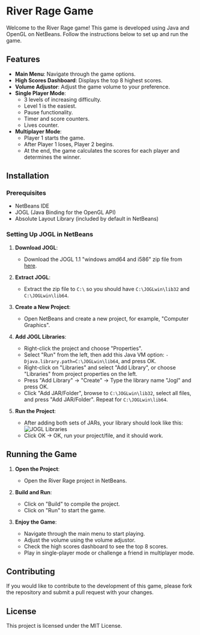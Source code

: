 # River Rage Game

Welcome to the River Rage game! This game is developed using Java and OpenGL on NetBeans. Follow the instructions below to set up and run the game.

## Features

- **Main Menu**: Navigate through the game options.
- **High Scores Dashboard**: Displays the top 8 highest scores.
- **Volume Adjustor**: Adjust the game volume to your preference.
- **Single Player Mode**: 
  - 3 levels of increasing difficulty.
  - Level 1 is the easiest.
  - Pause functionality.
  - Timer and score counters.
  - Lives counter.
- **Multiplayer Mode**: 
  - Player 1 starts the game.
  - After Player 1 loses, Player 2 begins.
  - At the end, the game calculates the scores for each player and determines the winner.

## Installation

### Prerequisites

- NetBeans IDE
- JOGL (Java Binding for the OpenGL API)
- Absolute Layout Library (included by default in NetBeans)

### Setting Up JOGL in NetBeans

1. **Download JOGL**:
   - Download the JOGL 1.1 "windows amd64 and i586" zip file from [here](https://github.com/MohammedRagab00/River-Rage/new/main?filename=README.md).

2. **Extract JOGL**:
   - Extract the zip file to `C:\` so you should have `C:\JOGLwin\lib32` and `C:\JOGLwin\lib64`.

3. **Create a New Project**:
   - Open NetBeans and create a new project, for example, "Computer Graphics".

4. **Add JOGL Libraries**:
   - Right-click the project and choose "Properties".
   - Select "Run" from the left, then add this Java VM option: `-Djava.library.path=C:\JOGLwin\lib64`, and press OK.
   - Right-click on "Libraries" and select "Add Library", or choose "Libraries" from project properties on the left.
   - Press "Add Library" -> "Create" -> Type the library name "Jogl" and press OK.
   - Click "Add JAR/Folder", browse to `C:\JOGLwin\lib32`, select all files, and press "Add JAR/Folder". Repeat for `C:\JOGLwin\lib64`.

5. **Run the Project**:
   - After adding both sets of JARs, your library should look like this:
     ![JOGL Libraries](https://github.com/MohammedRagab00/River-Rage/new/main?filename=README.md)
   - Click OK -> OK, run your project/file, and it should work.

## Running the Game

1. **Open the Project**:
   - Open the River Rage project in NetBeans.

2. **Build and Run**:
   - Click on "Build" to compile the project.
   - Click on "Run" to start the game.

3. **Enjoy the Game**:
   - Navigate through the main menu to start playing.
   - Adjust the volume using the volume adjustor.
   - Check the high scores dashboard to see the top 8 scores.
   - Play in single-player mode or challenge a friend in multiplayer mode.

## Contributing

If you would like to contribute to the development of this game, please fork the repository and submit a pull request with your changes.

## License

This project is licensed under the MIT License.
